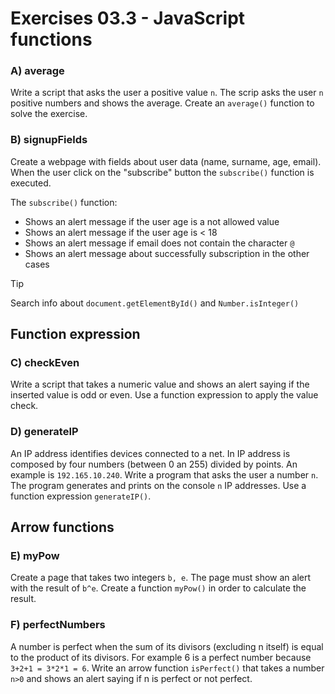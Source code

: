 # Exercises 03.3 - JavaScript functions

### A) average

Write a script that asks the user a positive value `n`. The scrip asks the user `n` positive numbers and shows
the average. Create an `average()` function to solve the exercise.

### B) signupFields

Create a webpage with fields about user data (name, surname, age, email).
When the user click on the "subscribe" button the `subscribe()` function is executed.

The `subscribe()` function:
* Shows an alert message if the user age is a not allowed value
* Shows an alert message if the user age is < 18
* Shows an alert message if email does not contain the character `@`
* Shows an alert message about successfully subscription in the other cases

>[!TIP]
> Search info about `document.getElementById()` and `Number.isInteger()`

## Function expression

### C) checkEven

Write a script that takes a numeric value and shows an alert saying if the inserted value is odd or even. Use a function
expression to apply the value check.

### D) generateIP

An IP address identifies devices connected to a net. In IP address is composed by four numbers (between 0 an 255) divided
by points. An example is `192.165.10.240`. Write a program that asks the user a number `n`. The program generates and prints
on the console `n` IP addresses. Use a function expression `generateIP()`.

## Arrow functions

### E) myPow

Create a page that takes two integers `b, e`. The page must show an alert with the result of `b^e`. Create a function
`myPow()` in order to calculate the result.

### F) perfectNumbers

A number is perfect when the sum of its divisors (excluding n itself) is equal to the product of its divisors. For example 6 is a perfect number
because `3+2+1 = 3*2*1 = 6`. Write an arrow function `isPerfect()` that takes a number `n>0` and shows an alert saying
if n is perfect or not perfect.